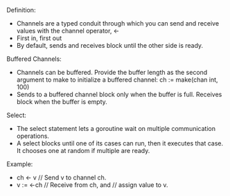 Definition:
- Channels are a typed conduit through which you can send and receive values with the channel operator, <-
- First in, first out
- By default, sends and receives block until the other side is ready.

Buffered Channels:
- Channels can be buffered. Provide the buffer length as the second argument to make to initialize a buffered channel:
    ch := make(chan int, 100)  
- Sends to a buffered channel block only when the buffer is full. Receives block when the buffer is empty.

Select:
- The select statement lets a goroutine wait on multiple communication operations.
- A select blocks until one of its cases can run, then it executes that case. It chooses one at random if multiple are ready.

Example:
- ch <- v    // Send v to channel ch.
- v := <-ch  // Receive from ch, and
             // assign value to v.